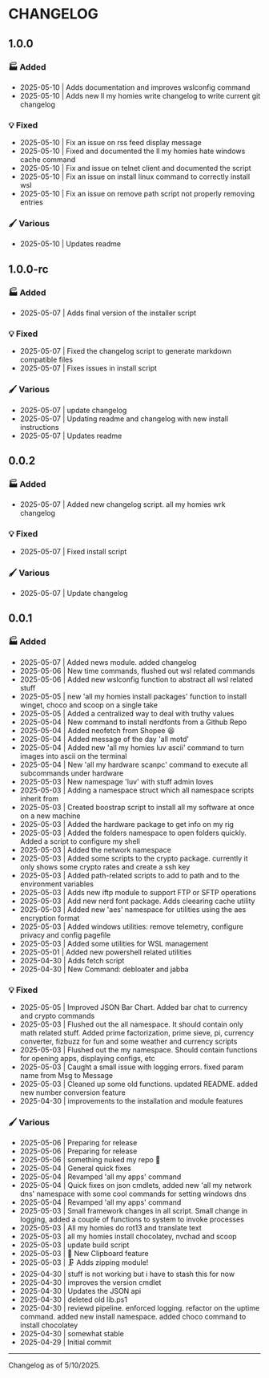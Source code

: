 # CHANGELOG

## 1.0.0

### 🏭 Added

- 2025-05-10 | Adds documentation and improves wslconfig command
- 2025-05-10 | Adds new ll my homies write changelog to write current git changelog


### 💡 Fixed

- 2025-05-10 | Fix an issue on rss feed display message
- 2025-05-10 | Fixed and documented the ll my homies hate windows cache command
- 2025-05-10 | Fix and issue on telnet client and documented the script
- 2025-05-10 | Fix an issue on install linux command to correctly install wsl
- 2025-05-10 | Fix an issue on remove path script not properly removing entries


### 🖌️ Various

- 2025-05-10 | Updates readme



## 1.0.0-rc

### 🏭 Added

- 2025-05-07 | Adds final version of the installer script


### 💡 Fixed

- 2025-05-07 | Fixed the changelog script to generate markdown compatible files
- 2025-05-07 | Fixes issues in install script


### 🖌️ Various

- 2025-05-07 | update changelog
- 2025-05-07 | Updating readme and changelog with new install instructions
- 2025-05-07 | Updates readme



## 0.0.2

### 🏭 Added

- 2025-05-07 | Added new changelog script. all my homies wrk changelog


### 💡 Fixed

- 2025-05-07 | Fixed install script


### 🖌️ Various

- 2025-05-07 | Update changelog



## 0.0.1

### 🏭 Added

- 2025-05-07 | Added news module. added changelog
- 2025-05-06 | New time commands, flushed out wsl related commands
- 2025-05-06 | Added new wslconfig function to abstract all wsl related stuff
- 2025-05-05 | new 'all my homies install packages' function to install winget, choco and scoop on a single take
- 2025-05-05 | Added a centralized way to deal with truthy values
- 2025-05-04 | New command to install nerdfonts from a Github Repo
- 2025-05-04 | Added neofetch from Shopee 😆
- 2025-05-04 | Added message of the day 'all motd'
- 2025-05-04 | Added new 'all my homies luv ascii' command to turn images into ascii on the terminal
- 2025-05-04 | New 'all my hardware scanpc' command to execute all subcommands under hardware
- 2025-05-03 | New namespage 'luv' with stuff admin loves
- 2025-05-03 | Adding a namespace struct which all namespace scripts inherit from
- 2025-05-03 | Created boostrap script to install all my software at once on a new machine
- 2025-05-03 | Added the hardware package to get info on my rig
- 2025-05-03 | Added the folders namespace to open folders quickly. Added a script to configure my shell
- 2025-05-03 | Added the network namespace
- 2025-05-03 | Added some scripts to the crypto package. currently it only shows some crypto rates and create a ssh key
- 2025-05-03 | Added path-related scripts to add to path and to the environment variables
- 2025-05-03 | Adds new iftp module to support FTP or SFTP operations
- 2025-05-03 | Add new nerd font package. Adds cleearing cache utility
- 2025-05-03 | Added new 'aes' namespace for utilities using the aes encryption format
- 2025-05-03 | Added windows utilities: remove telemetry, configure privacy and config pagefile
- 2025-05-03 | Added some utilities for WSL management
- 2025-05-01 | Added new powershell related utilities
- 2025-04-30 | Adds fetch script
- 2025-04-30 | New Command: debloater and jabba


### 💡 Fixed

- 2025-05-05 | Improved JSON Bar Chart. Added bar chat to currency and crypto commands
- 2025-05-03 | Flushed out the all namespace. It should contain only math related stuff. Added prime factorization, prime sieve, pi, currency converter, fizbuzz for fun and some weather and currency scripts
- 2025-05-03 | Flushed out the my namespace. Should contain functions for opening apps, displaying configs, etc
- 2025-05-03 | Caught a small issue with logging errors. fixed param name from Msg to Message
- 2025-05-03 | Cleaned up some old functions. updated README. added new number conversion feature
- 2025-04-30 | improvements to the installation and module features


### 🖌️ Various

- 2025-05-06 | Preparing for release
- 2025-05-06 | Preparing for release
- 2025-05-06 | something nuked my repo 🫠
- 2025-05-04 | General quick fixes
- 2025-05-04 | Revamped 'all my apps' command
- 2025-05-04 | Quick fixes on json cmdlets, added new 'all my network dns' namespace with some cool commands for setting windows dns
- 2025-05-04 | Revamped 'all my apps' command
- 2025-05-03 | Small framework changes in all script. Small change in logging, added a couple of functions to system to invoke processes
- 2025-05-03 | All my homies do rot13 and translate text
- 2025-05-03 | all my homies install chocolatey, nvchad and scoop
- 2025-05-03 | update build script
- 2025-05-03 | 📎 New Clipboard feature
- 2025-05-03 | 🗜  Adds zipping module!
- 2025-04-30 | stuff is not working but i have to stash this for now
- 2025-04-30 | improves the version cmdlet
- 2025-04-30 | Updates the JSON api
- 2025-04-30 | deleted old lib.ps1
- 2025-04-30 | reviewd pipeline. enforced logging. refactor on the uptime command. added new install namespace. added choco command to install chocolatey
- 2025-04-30 | somewhat stable
- 2025-04-29 | Initial commit



---
Changelog as of 5/10/2025.
